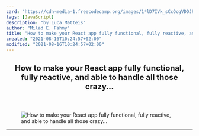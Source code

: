 ```yaml
---
card: "https://cdn-media-1.freecodecamp.org/images/1*lD7IVk_sCcOcgVDOJPn7cA.jpeg"
tags: [JavaScript]
description: "by Luca Matteis"
author: "Milad E. Fahmy"
title: "How to make your React app fully functional, fully reactive, and able to handle all those crazy…"
created: "2021-08-16T10:24:57+02:00"
modified: "2021-08-16T10:24:57+02:00"
---
```

<div class="site-wrapper">
<main id="site-main" class="site-main outer">
<div class="inner">
<article class="post-full post tag-javascript tag-react tag-redux tag-programming tag-web-development ">
<header class="post-full-header">
<h1 class="post-full-title">How to make your React app fully functional, fully reactive, and able to handle all those crazy…</h1>
</header>
<figure class="post-full-image">
<picture>
<source media="(max-width: 700px)" sizes="1px" srcset="data:image/gif;base64,R0lGODlhAQABAIAAAAAAAP///yH5BAEAAAAALAAAAAABAAEAAAIBRAA7 1w">
<source media="(min-width: 701px)" sizes="(max-width: 800px) 400px,
(max-width: 1170px) 700px,
1400px" srcset="https://cdn-media-1.freecodecamp.org/images/1*lD7IVk_sCcOcgVDOJPn7cA.jpeg 300w,
https://cdn-media-1.freecodecamp.org/images/1*lD7IVk_sCcOcgVDOJPn7cA.jpeg 600w,
https://cdn-media-1.freecodecamp.org/images/1*lD7IVk_sCcOcgVDOJPn7cA.jpeg 1000w,
https://cdn-media-1.freecodecamp.org/images/1*lD7IVk_sCcOcgVDOJPn7cA.jpeg 2000w">
<img onerror="this.style.display='none'" src="https://cdn-media-1.freecodecamp.org/images/1*lD7IVk_sCcOcgVDOJPn7cA.jpeg" alt="How to make your React app fully functional, fully reactive, and able to handle all those crazy…">
</picture>
</figure>
<section class="post-full-content">
<div class="post-content medium-migrated-article">
</div>
<hr>
</section>
</article>
</div>
</main>
</div>
<!-- Google Tag Manager (noscript) -->
<!-- End Google Tag Manager (noscript) -->
